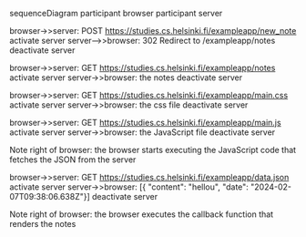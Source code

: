 sequenceDiagram
  participant browser
  participant server

  browser->>server: POST https://studies.cs.helsinki.fi/exampleapp/new_note
  activate server
  server-->>browser: 302 Redirect to /exampleapp/notes
  deactivate server

  browser->>server: GET https://studies.cs.helsinki.fi/exampleapp/notes
  activate server
  server->>browser: the notes
  deactivate server

  browser->>server: GET https://studies.cs.helsinki.fi/exampleapp/main.css
  activate server
  server->>browser: the css file
  deactivate server

  browser->>server: GET https://studies.cs.helsinki.fi/exampleapp/main.js
  activate server
  server->>browser: the JavaScript file
  deactivate server

  Note right of browser: the browser starts executing the JavaScript code that fetches the JSON from the server

  browser->>server: GET https://studies.cs.helsinki.fi/exampleapp/data.json
  activate server
  server->>browser: [{ "content": "hellou", "date": "2024-02-07T09:38:06.638Z"}]
  deactivate server

  Note right of browser: the browser executes the callback function that renders the notes
